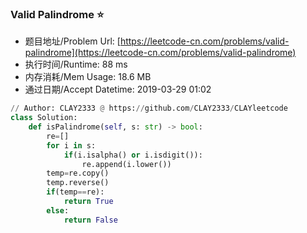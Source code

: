 
### Valid Palindrome :star:
- 题目地址/Problem Url: [https://leetcode-cn.com/problems/valid-palindrome](https://leetcode-cn.com/problems/valid-palindrome)
- 执行时间/Runtime: 88 ms 
- 内存消耗/Mem Usage: 18.6 MB
- 通过日期/Accept Datetime: 2019-03-29 01:02
```python
// Author: CLAY2333 @ https://github.com/CLAY2333/CLAYleetcode
class Solution:
    def isPalindrome(self, s: str) -> bool:
        re=[]
        for i in s:
            if(i.isalpha() or i.isdigit()):
                re.append(i.lower())
        temp=re.copy()
        temp.reverse()
        if(temp==re):
            return True
        else:
            return False

```
